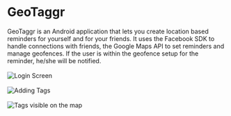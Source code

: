 # GeoTaggr
GeoTaggr is an Android application that lets you create location based reminders for yourself and for your friends.
It uses the Facebook SDK to handle connections with friends, the Google Maps API to set reminders and manage geofences.
If the user is within the geofence setup for the reminder, he/she will be notified.
<br><br>
![Login Screen](https://user-images.githubusercontent.com/13029380/115997769-004b1c80-a602-11eb-8c9d-1e1a37e4ec7a.png)
<br><br>
![Adding Tags](https://user-images.githubusercontent.com/13029380/115997776-050fd080-a602-11eb-96e2-f7597abbf69f.png)
<br><br>
![Tags visible on the map](https://user-images.githubusercontent.com/13029380/115997779-080ac100-a602-11eb-99ee-37e76cd9ed08.png)
